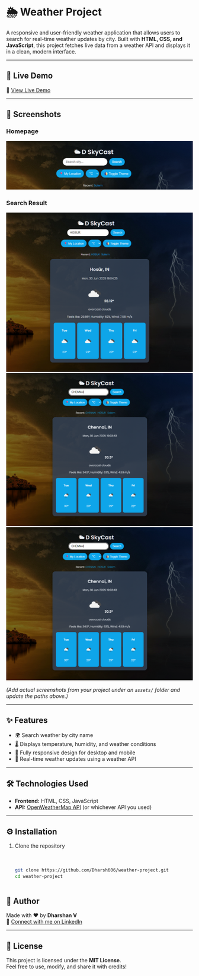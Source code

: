 # 🌦️ Weather Project

A responsive and user-friendly weather application that allows users to search for real-time weather updates by city. Built with **HTML, CSS, and JavaScript**, this project fetches live data from a weather API and displays it in a clean, modern interface.

---

## 🚀 Live Demo

🔗 [View Live Demo](https://dharsh606.github.io/weather-project/)  

---

## 📸 Screenshots

### Homepage
![Weather Project Screenshot](./documents/weather1.png)

### Search Result
![Weather Project Search](./documents/weather2.png)
![Weather Project Search](./documents/weather3.png)
![Weather Project Search](./documents/weather3.png)

*(Add actual screenshots from your project under an `assets/` folder and update the paths above.)*

---

## ✨ Features

- 🌍 Search weather by city name  
- 🌡️ Displays temperature, humidity, and weather conditions  
- 📱 Fully responsive design for desktop and mobile  
- 🔄 Real-time weather updates using a weather API  

---

## 🛠️ Technologies Used

- **Frontend:** HTML, CSS, JavaScript  
- **API:** [OpenWeatherMap API](https://openweathermap.org/api) (or whichever API you used)  

---

## ⚙️ Installation

1. Clone the repository  
   ```bash

   
   git clone https://github.com/Dharsh606/weather-project.git
   cd weather-project


   
## 👤 Author

Made with ❤️ by **Dharshan V**  
🔗 [Connect with me on LinkedIn](https://www.linkedin.com/in/dharshanvreddy/)

---

## 📄 License

This project is licensed under the **MIT License**.  
Feel free to use, modify, and share it with credits!
    
